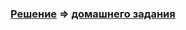 ### [Решение](https://github.com/Cliffart44/Java_hw_3.5/tree/rich_rework) => [домашнего задания](https://github.com/netology-code/javaqa-homeworks/tree/master/inheritance#%D0%B7%D0%B0%D0%B4%D0%B0%D1%87%D0%B0-2---%D0%BC%D0%B5%D0%BD%D0%B5%D0%B4%D0%B6%D0%B5%D1%80-%D1%82%D0%BE%D0%B2%D0%B0%D1%80%D0%BE%D0%B2-rich-model)